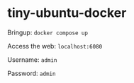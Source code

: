 # tiny-ubuntu-docker

Bringup: `docker compose up`

Access the web: `localhost:6080`

Username: `admin`

Password: `admin`
